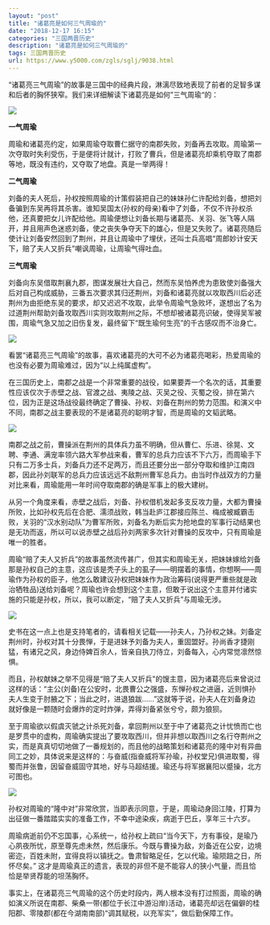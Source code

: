 ```yaml
---
layout: "post"
title: "诸葛亮是如何三气周瑜的"
date: "2018-12-17 16:15"
categories: "三国两晋历史"
description: "诸葛亮是如何三气周瑜的"
tags: 三国两晋历史
url: https://www.y5000.com/zgls/sglj/9038.html
---
```






“诸葛亮三气周瑜”的故事是三国中的经典片段，淋漓尽致地表现了前者的足智多谋和后者的胸怀狭窄。我们来详细解读下诸葛亮是如何”三气周瑜“的：

![](https://img.y5000.com/uploads/allimg/170103/8-1F10316062U48.jpg)

**一气周瑜**

周瑜和诸葛亮约定，如果周瑜夺取曹仁据守的南郡失败，刘备再去攻取。周瑜第一次夺取时失利受伤，于是便将计就计，打败了曹兵，但是诸葛亮却乘机夺取了南郡等地，既没有违约，又夺取了地盘。真是一举两得！

**二气周瑜**

刘备的夫人死后，孙权按照周瑜的计策假装把自己的妹妹孙仁许配给刘备，想把刘备骗到东吴再将其杀害。谁知吴国太(孙权的母亲)看中了刘备，不仅不许孙权杀他，还真要把女儿许配给他。周瑜便想让刘备长期与诸葛亮、关羽、张飞等人隔开，并且用声色迷惑刘备，使之丧失争夺天下的雄心，但是又失败了。诸葛亮随后使计让刘备安然回到了荆州，并且让周瑜中了埋伏，还叫士兵高唱“周郎妙计安天下，赔了夫人又折兵”嘲讽周瑜，让周瑜气得吐血。

**三气周瑜**

刘备向东吴借取荆襄九郡，图谋发展壮大自己，然而东吴怕养虎为患致使刘备强大后对自己构成威胁，三番五次要求其归还荆州，刘备和诸葛亮就以攻取西川后必还荆州为由拒绝东吴的要求，却又迟迟不攻取，此举令周瑜气急败坏，遂想出了名为过道荆州帮助刘备攻取西川实则攻取荆州之际，不想却被诸葛亮识破，使得吴军被围，周瑜气急又加之旧伤复发，最终留下“既生瑜何生亮”的千古感叹而不治身亡。

![](https://img.y5000.com/uploads/allimg/170103/8-1F103160639432.jpg)

看罢“诸葛亮三气周瑜”的故事，喜欢诸葛亮的大可不必为诸葛亮喝彩，热爱周瑜的也没有必要为周瑜难过，因为“以上纯属虚构”。

在三国历史上，南郡之战是一个非常重要的战役，如果要弄一个名次的话，其重要性应该仅次于赤壁之战、官渡之战、夷陵之战、灭吴之役、灭蜀之役，排在第六位，因为正是这场战役最终确定了曹操、孙权、刘备在荆州的势力范围。和演义中不同，南郡之战主要表现的不是诸葛亮的聪明才智，而是周瑜的文韬武略。

![](https://img.y5000.com/uploads/allimg/170103/8-1F10316064N35.jpg)

南郡之战之前，曹操派在荆州的具体兵力虽不明确，但从曹仁、乐进、徐晃、文聘、李通、满宠率领六路大军参战来看，曹军的总兵力应该不下六万，而周瑜手下只有二万多士兵，刘备兵力还不足两万，而且还要分出一部分夺取和维护江南四郡，因此孙刘联军的总兵力应该远远不敌荆州曹军总兵力。由当时作战双方的力量对比来看，周瑜能用一年时间夺取南郡的确是军事上的极大建树。

从另一个角度来看，赤壁之战后，刘备、孙权借机发起多支反攻力量，大都为曹操所败，比如孙权先后在合肥、濡须战败，韩当赴庐江郡接应陈兰、梅成被臧霸击败，关羽的“汉水别动队”为曹军所败，刘备名为断后实为抢地盘的军事行动结果也是无功而返，所以可以说赤壁之战后孙刘两家多次针对曹操的反攻中，只有周瑜是唯一的胜者。

周瑜“赔了夫人又折兵”的故事虽然流传甚广，但其实和周瑜无关，把妹妹嫁给刘备那是孙权自己的主意，这应该是秃子头上的虱子——明摆着的事情，你想啊——周瑜作为孙权的臣子，他怎么敢建议孙权把妹妹作为政治筹码(说得更严重些就是政治牺牲品)送给刘备呢？周瑜也许会想到这个主意，但敢于说出这个主意并付诸实施的只能是孙权，所以，我可以断定，“赔了夫人又折兵”与周瑜无涉。

![](https://img.y5000.com/uploads/allimg/170103/8-1F103160A5222.jpg)

史书在这一点上也是支持笔者的，请看相关记载——孙夫人，乃孙权之妹。刘备定荆州时，孙权对其十分畏惮，于是进妹予刘备为夫人，重固盟好。孙尚香才捷刚猛，有诸兄之风，身边侍婢百余人，皆亲自执刀侍立，刘备每入，心内常觉凛然惊惧。

而且，孙权献妹之举不见得是“赔了夫人又折兵"的馊主意，因为诸葛亮后来曾说过这样的话：“主公(刘备)在公安时，北畏曹公之强盛，东惮孙权之进逼，近则惧孙夫人生变于肘腋之下；当此之时，进退狼跋……”这就等于说，孙夫人在刘备身边就好像是一颗随时会爆炸的定时炸弹，弄得刘备紧张兮兮，颇为狼狈。

至于周瑜欲以假虞灭虢之计杀死刘备，拿回荆州以至于中了诸葛亮之计忧愤而亡也是罗贯中的虚构，周瑜确实提出了要攻取西川，但并非想以取西川之名行夺荆州之实，而是真真切切地做了一番规划的，而且他的战略策划和诸葛亮的隆中对有异曲同工之妙，具体说来是这样的：与奋威(指奋威将军孙瑜，孙权堂兄)俱进取蜀，得蜀而并张鲁，因留奋威固守其地，好与马超结援。瑜还与将军据襄阳以蹙操，北方可图也。

![](https://img.y5000.com/uploads/allimg/170103/8-1F103160F3Q3.jpg)

孙权对周瑜的“隆中对”非常欣赏，当即表示同意，于是，周瑜动身回江陵，打算为出征做一番踏踏实实的准备工作，不幸中途染疾，病逝于巴丘，享年三十六岁。

周瑜病逝前仍不忘国事，心系统一，给孙权上疏曰“当今天下，方有事役，是瑜乃心夙夜所忧，原至尊先虑未然，然后康乐。今既与曹操为敌，刘备近在公安，边境密迩，百姓未附，宜得良将以镇抚之。鲁肃智略足任，乞以代瑜。瑜陨踣之日，所怀尽矣。”
这才是周瑜真正的遗言，表现的非但不是不能容人的狭小气量，而且恰恰是举贤荐能的坦荡胸怀。

事实上，在诸葛亮三气周瑜的这个历史时段内，两人根本没有打过照面，周瑜的确如演义所说在南郡、柴桑一带(都位于长江中游沿岸)活动，诸葛亮却远在偏僻的桂阳郡、零陵郡(都在今湖南南部)“调其赋税，以充军实”，做后勤保障工作。
